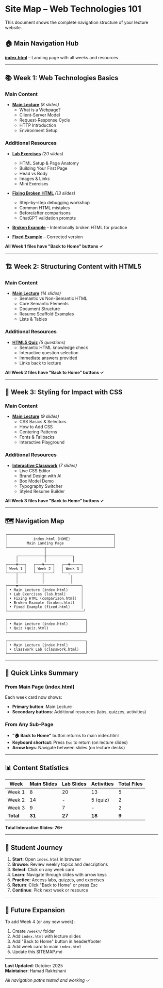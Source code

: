 # Site Map – Web Technologies 101

This document shows the complete navigation structure of your lecture website.

## 🏠 Main Navigation Hub
**[index.html](index.html)** – Landing page with all weeks and resources

---

## 📚 Week 1: Web Technologies Basics

### Main Content
- **[Main Lecture](week1/index.html)** *(8 slides)*
  - What is a Webpage?
  - Client-Server Model
  - Request-Response Cycle
  - HTTP Introduction
  - Environment Setup

### Additional Resources
- **[Lab Exercises](week1/lab.html)** *(20 slides)*
  - HTML Setup & Page Anatomy
  - Building Your First Page
  - Head vs Body
  - Images & Links
  - Mini Exercises

- **[Fixing Broken HTML](week1/comparison.html)** *(13 slides)*
  - Step-by-step debugging workshop
  - Common HTML mistakes
  - Before/after comparisons
  - ChatGPT validation prompts

- **[Broken Example](week1/broken.html)** – Intentionally broken HTML for practice
- **[Fixed Example](week1/fixed.html)** – Corrected version

**All Week 1 files have "Back to Home" buttons ✓**

---

## 🏗️ Week 2: Structuring Content with HTML5

### Main Content
- **[Main Lecture](week2/index.html)** *(14 slides)*
  - Semantic vs Non-Semantic HTML
  - Core Semantic Elements
  - Document Structure
  - Resume Scaffold Examples
  - Lists & Tables

### Additional Resources
- **[HTML5 Quiz](week2/quiz.html)** *(5 questions)*
  - Semantic HTML knowledge check
  - Interactive question selection
  - Immediate answers provided
  - Links back to lecture

**All Week 2 files have "Back to Home" buttons ✓**

---

## 🎨 Week 3: Styling for Impact with CSS

### Main Content
- **[Main Lecture](week3/index.html)** *(9 slides)*
  - CSS Basics & Selectors
  - How to Add CSS
  - Centering Patterns
  - Fonts & Fallbacks
  - Interactive Playground

### Additional Resources
- **[Interactive Classwork](week3/classwork.html)** *(7 slides)*
  - Live CSS Editor
  - Brand Design with AI
  - Box Model Demo
  - Typography Switcher
  - Styled Resume Builder

**All Week 3 files have "Back to Home" buttons ✓**

---

## 🗺️ Navigation Map

```
┌─────────────────────────────────────────────────┐
│            index.html (HOME)                    │
│         Main Landing Page                       │
└─────────────────┬───────────────────────────────┘
                  │
     ┌────────────┼────────────┐
     │            │            │
┌────▼───┐   ┌───▼────┐   ┌──▼─────┐
│ Week 1 │   │ Week 2 │   │ Week 3 │
└────┬───┘   └───┬────┘   └──┬─────┘
     │           │            │
     │           │            │
┌────▼─────────────────────────────┐
│ • Main Lecture (index.html)      │
│ • Lab Exercises (lab.html)       │
│ • Fixing HTML (comparison.html)  │
│ • Broken Example (broken.html)   │
│ • Fixed Example (fixed.html)     │
└───────────────────────────────────┘
     
┌────────────────────────────────────┐
│ • Main Lecture (index.html)        │
│ • Quiz (quiz.html)                 │
└────────────────────────────────────┘

┌────────────────────────────────────┐
│ • Main Lecture (index.html)        │
│ • Classwork Lab (classwork.html)   │
└────────────────────────────────────┘
```

---

## 🔗 Quick Links Summary

### From Main Page (index.html)
Each week card now shows:
- **Primary button**: Main Lecture
- **Secondary buttons**: Additional resources (labs, quizzes, activities)

### From Any Sub-Page
- **"🏠 Back to Home"** button returns to main index.html
- **Keyboard shortcut**: Press `Esc` to return (on lecture slides)
- **Arrow keys**: Navigate between slides (on lecture decks)

---

## 📊 Content Statistics

| Week | Main Slides | Lab Slides | Activities | Total Files |
|------|-------------|------------|------------|-------------|
| Week 1 | 8 | 20 | 13 | 5 |
| Week 2 | 14 | - | 5 (quiz) | 2 |
| Week 3 | 9 | 7 | - | 2 |
| **Total** | **31** | **27** | **18** | **9** |

**Total Interactive Slides: 76+**

---

## 🎯 Student Journey

1. **Start**: Open `index.html` in browser
2. **Browse**: Review weekly topics and descriptions
3. **Select**: Click on any week card
4. **Learn**: Navigate through slides with arrow keys
5. **Practice**: Access labs, quizzes, and exercises
6. **Return**: Click "Back to Home" or press Esc
7. **Continue**: Pick next week or resource

---

## 🔄 Future Expansion

To add Week 4 (or any new week):
1. Create `/week4/` folder
2. Add `index.html` with lecture slides
3. Add "Back to Home" button in header/footer
4. Add week card to main `index.html`
5. Update this SITEMAP.md

---

**Last Updated**: October 2025  
**Maintainer**: Hamad Rakhshani

*All navigation paths tested and working ✓*

